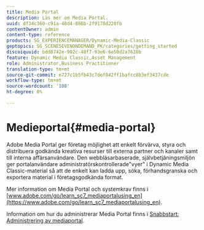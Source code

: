 ```yaml
---
title: Media Portal
description: Läs mer om Media Portal.
uuid: df34c360-c91a-48d4-886b-2f9178d220fb
contentOwner: admin
content-type: reference
products: SG_EXPERIENCEMANAGER/Dynamic-Media-Classic
geptopics: SG_SCENESEVENONDEMAND_PK/categories/getting_started
discoiquuid: bdd0742e-902c-48f7-93e6-6e50d2a7628b
feature: Dynamic Media Classic,Asset Management
role: Administrator,Business Practitioner
translation-type: tm+mt
source-git-commit: e727c1b5fb43c7def842ff1bafcc8b3ef3437cde
workflow-type: tm+mt
source-wordcount: '108'
ht-degree: 0%

---
```



# Medieportal{#media-portal}

Adobe Media Portal ger företag möjlighet att enkelt förvärva, styra och distribuera godkända kreativa resurser till externa partner och kanaler samt till interna affärsanvändare. Den webbläsarbaserade, självbetjäningsmiljön ger portalanvändare administratörskontrollerade&quot;vyer&quot; i Dynamic Media Classic-material så att de enkelt kan ladda upp, söka, förhandsgranska och exportera material i företagsgodkända format.

Mer information om Media Portal och systemkrav finns i [www.adobe.com/go/learn_sc7_mediaportalusing_en](https://www.adobe.com/go/learn_sc7_mediaportalusing_en).

Information om hur du administrerar Media Portal finns i [Snabbstart: Administrering av mediaportal](quick-start-media-portal-administration.md#quick_start_media_portal_administration).
